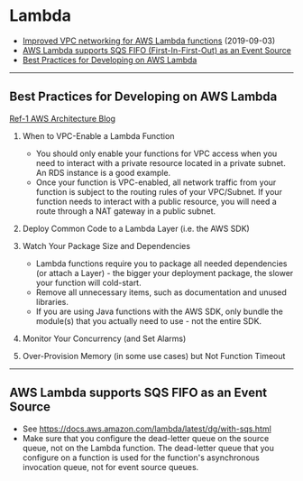 # Lambda

- [Improved VPC networking for AWS Lambda functions](
  https://aws.amazon.com/blogs/compute/announcing-improved-vpc-networking-for-aws-lambda-functions/)
  (2019-09-03)
- [AWS Lambda supports SQS FIFO (First-In-First-Out) as an Event Source](#aws-lambda-supports-sqs-fifo-as-an-event-source)
- [Best Practices for Developing on AWS Lambda](#best-practices-for-developing-on-aws-lambda)

---
## Best Practices for Developing on AWS Lambda

[Ref-1 AWS Architecture Blog](https://aws.amazon.com/blogs/architecture/best-practices-for-developing-on-aws-lambda/)

1. When to VPC-Enable a Lambda Function
    - You should only enable your functions for VPC access when you need to interact with a private resource located in a private subnet. An RDS instance is a good example.
    - Once your function is VPC-enabled, all network traffic from your function is subject to the routing rules of your VPC/Subnet. If your function needs to interact with a public resource, you will need a route through a NAT gateway in a public subnet.

2. Deploy Common Code to a Lambda Layer (i.e. the AWS SDK)

3. Watch Your Package Size and Dependencies

    - Lambda functions require you to package all needed dependencies (or attach a Layer) - the bigger your deployment package, the slower your function will cold-start. 
    - Remove all unnecessary items, such as documentation and unused libraries. 
    - If you are using Java functions with the AWS SDK, only bundle the module(s) that you actually need to use - not the entire SDK.
    
4. Monitor Your Concurrency (and Set Alarms)

5. Over-Provision Memory (in some use cases) but Not Function Timeout

---
## AWS Lambda supports SQS FIFO as an Event Source

- See https://docs.aws.amazon.com/lambda/latest/dg/with-sqs.html
- Make sure that you configure the dead-letter queue on the source queue, not on the Lambda function. 
  The dead-letter queue that you configure on a function is used for the function's asynchronous invocation queue,
  not for event source queues. 